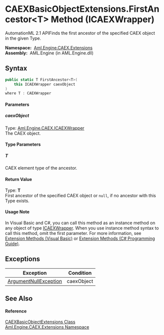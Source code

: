 CAEXBasicObjectExtensions.FirstAncestor&lt;T> Method (ICAEXWrapper)
===================================================================
AutomationML 2.1 APIFinds the first ancestor of the specified CAEX object in the given Type.

  **Namespace:**  [Aml.Engine.CAEX.Extensions][1]  
  **Assembly:**  AML.Engine (in AML.Engine.dll)

Syntax
------

```csharp
public static T FirstAncestor<T>(
	this ICAEXWrapper caexObject
)
where T : CAEXWrapper

```

#### Parameters

##### *caexObject*
Type: [Aml.Engine.CAEX.ICAEXWrapper][2]  
The CAEX object.

#### Type Parameters

##### *T*
CAEX element type of the ancestor.

#### Return Value
Type: **T**  
 First ancestor of the specified CAEX object or `null`, if no ancestor with this Type exists. 
#### Usage Note
In Visual Basic and C#, you can call this method as an instance method on any object of type [ICAEXWrapper][2]. When you use instance method syntax to call this method, omit the first parameter. For more information, see [Extension Methods (Visual Basic)][3] or [Extension Methods (C# Programming Guide)][4].

Exceptions
----------

Exception                  | Condition  
-------------------------- | ---------- 
[ArgumentNullException][5] | caexObject 


See Also
--------

#### Reference
[CAEXBasicObjectExtensions Class][6]  
[Aml.Engine.CAEX.Extensions Namespace][1]  

[1]: ../README.md
[2]: ../../Aml.Engine.CAEX/ICAEXWrapper/README.md
[3]: https://docs.microsoft.com/dotnet/visual-basic/programming-guide/language-features/procedures/extension-methods
[4]: https://docs.microsoft.com/dotnet/csharp/programming-guide/classes-and-structs/extension-methods
[5]: https://docs.microsoft.com/dotnet/api/system.argumentnullexception
[6]: README.md
[7]: https://www.automationml.org
[8]: ../../icons/logoShade.png
